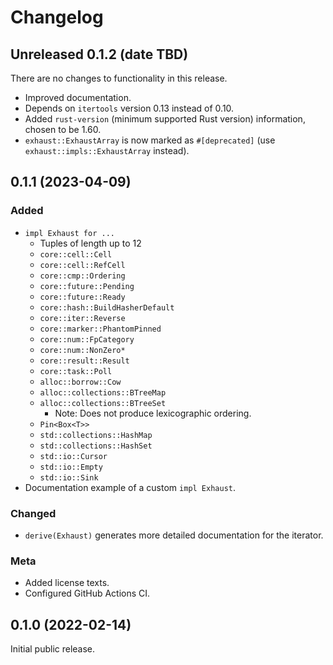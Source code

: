 # Changelog

## Unreleased 0.1.2 (date TBD)

There are no changes to functionality in this release.

* Improved documentation.
* Depends on `itertools` version 0.13 instead of 0.10.
* Added `rust-version` (minimum supported Rust version) information, chosen to be 1.60.
* `exhaust::ExhaustArray` is now marked as `#[deprecated]` (use `exhaust::impls::ExhaustArray` instead).

## 0.1.1 (2023-04-09)

### Added

* `impl Exhaust for ...`
    * Tuples of length up to 12
    * `core::cell::Cell`
    * `core::cell::RefCell`
    * `core::cmp::Ordering`
    * `core::future::Pending`
    * `core::future::Ready`
    * `core::hash::BuildHasherDefault`
    * `core::iter::Reverse`
    * `core::marker::PhantomPinned`
    * `core::num::FpCategory`
    * `core::num::NonZero*`
    * `core::result::Result`
    * `core::task::Poll`
    * `alloc::borrow::Cow`
    * `alloc::collections::BTreeMap`
    * `alloc::collections::BTreeSet`
        * Note: Does not produce lexicographic ordering.
    * `Pin<Box<T>>`
    * `std::collections::HashMap`
    * `std::collections::HashSet`
    * `std::io::Cursor`
    * `std::io::Empty`
    * `std::io::Sink`
* Documentation example of a custom `impl Exhaust`.

### Changed

* `derive(Exhaust)` generates more detailed documentation for the iterator.

### Meta

* Added license texts.
* Configured GitHub Actions CI.

## 0.1.0 (2022-02-14)

Initial public release.
